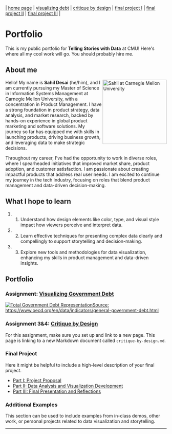 | [home page](https://cmustudent.github.io/tswd-portfolio-templates/) | [visualizing debt](visualizing-government-debt) | [critique by design](critique-by-design) | [final project I](final-project-part-one) | [final project II](final-project-part-two) | [final project III](final-project-part-three) |

# Portfolio
This is my public portfolio for **Telling Stories with Data** at CMU! Here's where all my cool work will go. You should probably hire me.

## About me
<img src="IMG_2024_08_25-12_43_14_6070_262BB060.jpeg" alt="Sahil at Carnegie Mellon University" width="200" align="right"/>

Hello! My name is **Sahil Desai** (he/him), and I am currently pursuing my Master of Science in Information Systems Management at Carnegie Mellon University, with a concentration in Product Management. I have a strong foundation in product strategy, data analysis, and market research, backed by hands-on experience in global product marketing and software solutions. My journey so far has equipped me with skills in launching products, driving business growth, and leveraging data to make strategic decisions.

Throughout my career, I've had the opportunity to work in diverse roles, where I spearheaded initiatives that improved market share, product adoption, and customer satisfaction. I am passionate about creating impactful products that address real user needs. I am excited to continue my journey in the tech industry, focusing on roles that blend product management and data-driven decision-making.

## What I hope to learn
1. 1. Understand how design elements like color, type, and visual style impact how viewers perceive and interpret data.
2. 2. Learn effective techniques for presenting complex data clearly and compellingly to support storytelling and decision-making.
3. 3. Explore new tools and methodologies for data visualization, enhancing my skills in product management and data-driven insights.

## Portfolio

### Assignment: [Visualizing Government Debt](visualizing-government-debt)
<div class='tableauPlaceholder' id='viz1726004878609' style='position: relative'>
  <noscript>
  <a href='#'>
    <img alt='Total Government Debt RepresentationSource: https:&#47;&#47;www.oecd.org&#47;en&#47;data&#47;indicators&#47;general-government-debt.html ' src='https:&#47;&#47;public.tableau.com&#47;static&#47;images&#47;Go&#47;GovernmentDebtRepresentation&#47;TotalGovernmentDebtRepresentation&#47;1_rss.png' style='border: none' />
  </a>
  </noscript>
  <object class='tableauViz'  style='display:none;'>
    <param name='host_url' value='https%3A%2F%2Fpublic.tableau.com%2F' /> 
    <param name='embed_code_version' value='3' /> 
    <param name='site_root' value='' />
    <param name='name' value='GovernmentDebtRepresentation&#47;TotalGovernmentDebtRepresentation' />
    <param name='tabs' value='no' />
    <param name='toolbar' value='yes' />
    <param name='static_image' value='https:&#47;&#47;public.tableau.com&#47;static&#47;images&#47;Go&#47;GovernmentDebtRepresentation&#47;TotalGovernmentDebtRepresentation&#47;1.png' /> 
    <param name='animate_transition' value='yes' />
    <param name='display_static_image' value='yes' />
    <param name='display_spinner' value='yes' />
    <param name='display_overlay' value='yes' />
    <param name='display_count' value='yes' />
    <param name='language' value='en-US' />
    <param name='filter' value='publish=yes' />
  </object>
</div>                
<script type='text/javascript'>                    
  var divElement = document.getElementById('viz1726004878609');                    
  var vizElement = divElement.getElementsByTagName('object')[0];                    
  vizElement.style.width='100%';vizElement.style.height=(divElement.offsetWidth*0.75)+'px';                    
  var scriptElement = document.createElement('script');                    
  scriptElement.src = 'https://public.tableau.com/javascripts/api/viz_v1.js';                    
  vizElement.parentNode.insertBefore(scriptElement, vizElement);                
</script>

### Assignment 3&4: [Critique by Design](critique-by-design)
For this assignment, make sure you set up and link to a new page. This page is linking to a new Markdown document called `critique-by-design.md`.

### Final Project
Here it might be helpful to include a high-level description of your final project.

- [Part I: Project Proposal](final-project-part-one)
- [Part II: Data Analysis and Visualization Development](final-project-part-two)
- [Part III: Final Presentation and Reflections](final-project-part-three)

### Additional Examples
This section can be used to include examples from in-class demos, other work, or personal projects related to data visualization and storytelling.

---
